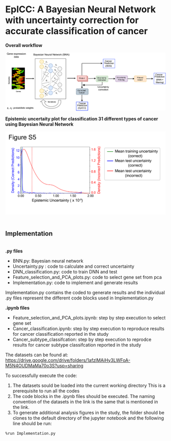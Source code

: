 # EpICC: A Bayesian Neural Network with uncertainty correction for accurate classification of cancer 

**Overall workflow**

![alt text](https://github.com/pjoshi-hub/Bayesian_classification_model/blob/main/Figures/uncertainty_workflow.jpg)

**Epistemic uncertaity plot for classification 31 different types of cancer using Bayesian Neural Network**

![alt text](https://github.com/pjoshi-hub/Bayesian_classification_model/blob/main/Figures/Uncertainty_plot.png)



# <sub><sup>Implementation</sup><sub>

**.py files**
 - BNN.py:  Bayesian neural network
 - Uncertainty.py : code to calculate and correct uncertainty
 - DNN_classification.py: code to train DNN and test
 - Feature_selection_and_PCA_plots.py: code to select gene set from pca
 - Implementation.py: code to implement and generate results
 
 Implementation.py contains the coded to generate results and the individual .py files represent the different code blocks used in Implementation.py
 
 **.ipynb files**
- Feature_selection_and_PCA_plots.ipynb: step by step execution to select gene set
- Cancer_classification.ipynb: step by step execution to reproduce results for cancer classification reported in the study
- Cancer_subtype_classifcation: step by step execution to reprodce results for cancer subtype classifcation reported in the study
 
 The datasets can be found at: https://drive.google.com/drive/folders/1afzlMAiHy3LWFoA-M5N4OUDMaMa70o3S?usp=sharing
 
 To successfully execute the code:
 1. The datasets sould be loaded into the current working directory This is a prerequisite to run all the codes
 2. The code blocks in the .ipynb files should be executed. The naming convention of the datasets in the link is the same that is mentioned in the link.
 3. To generate additional analysis figures in the study, the folder should be clones to the default directory of the jupyter notebook and the following line should be run:
```
%run Implementation.py
```
 
 
